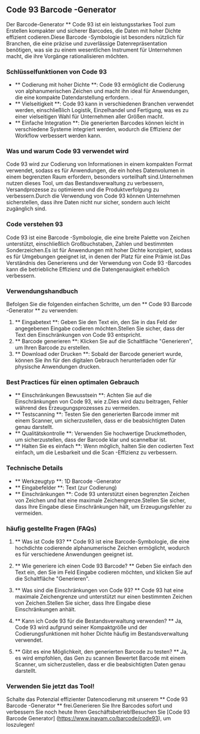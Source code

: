 ## Code 93 Barcode -Generator

Der Barcode-Generator ** Code 93 ist ein leistungsstarkes Tool zum Erstellen kompakter und sicherer Barcodes, die Daten mit hoher Dichte effizient codieren.Diese Barcode -Symbologie ist besonders nützlich für Branchen, die eine präzise und zuverlässige Datenrepräsentation benötigen, was sie zu einem wesentlichen Instrument für Unternehmen macht, die ihre Vorgänge rationalisieren möchten.

### Schlüsselfunktionen von Code 93

- ** Codierung mit hoher Dichte **: Code 93 ermöglicht die Codierung von alphanumerischen Zeichen und macht ihn ideal für Anwendungen, die eine kompakte Datendarstellung erfordern.
.
- ** Vielseitigkeit **: Code 93 kann in verschiedenen Branchen verwendet werden, einschließlich Logistik, Einzelhandel und Fertigung, was es zu einer vielseitigen Wahl für Unternehmen aller Größen macht.
- ** Einfache Integration **: Die generierten Barcodes können leicht in verschiedene Systeme integriert werden, wodurch die Effizienz der Workflow verbessert werden kann.

### Was und warum Code 93 verwendet wird

Code 93 wird zur Codierung von Informationen in einem kompakten Format verwendet, sodass es für Anwendungen, die ein hohes Datenvolumen in einem begrenzten Raum erfordern, besonders vorteilhaft sind.Unternehmen nutzen dieses Tool, um das Bestandsverwaltung zu verbessern, Versandprozesse zu optimieren und die Produktverfolgung zu verbessern.Durch die Verwendung von Code 93 können Unternehmen sicherstellen, dass ihre Daten nicht nur sicher, sondern auch leicht zugänglich sind.

### Code verstehen 93

Code 93 ist eine Barcode -Symbologie, die eine breite Palette von Zeichen unterstützt, einschließlich Großbuchstaben, Zahlen und bestimmten Sonderzeichen.Es ist für Anwendungen mit hoher Dichte konzipiert, sodass es für Umgebungen geeignet ist, in denen der Platz für eine Prämie ist.Das Verständnis des Generierens und der Verwendung von Code 93 -Barcodes kann die betriebliche Effizienz und die Datengenauigkeit erheblich verbessern.

### Verwendungshandbuch

Befolgen Sie die folgenden einfachen Schritte, um den ** Code 93 Barcode -Generator ** zu verwenden:

1. ** Eingabetext **: Geben Sie den Text ein, den Sie in das Feld der angegebenen Eingabe codieren möchten.Stellen Sie sicher, dass der Text den Einschränkungen von Code 93 entspricht.
2. ** Barcode generieren **: Klicken Sie auf die Schaltfläche "Generieren", um Ihren Barcode zu erstellen.
3. ** Download oder Drucken **: Sobald der Barcode generiert wurde, können Sie ihn für den digitalen Gebrauch herunterladen oder für physische Anwendungen drucken.

### Best Practices für einen optimalen Gebrauch

- ** Einschränkungen Bewusstsein **: Achten Sie auf die Einschränkungen von Code 93, wie z.Dies wird dazu beitragen, Fehler während des Erzeugungsprozesses zu vermeiden.
- ** Testscanning **: Testen Sie den generierten Barcode immer mit einem Scanner, um sicherzustellen, dass er die beabsichtigten Daten genau darstellt.
- ** Qualitätskontrolle **: Verwenden Sie hochwertige Druckmethoden, um sicherzustellen, dass der Barcode klar und scannelbar ist.
- ** Halten Sie es einfach **: Wenn möglich, halten Sie den codierten Text einfach, um die Lesbarkeit und die Scan -Effizienz zu verbessern.

### Technische Details

- ** Werkzeugtyp **: 1D Barcode -Generator
- ** Eingabefelder **: Text (zur Codierung)
- ** Einschränkungen **: Code 93 unterstützt einen begrenzten Zeichen von Zeichen und hat eine maximale Zeichengrenze.Stellen Sie sicher, dass Ihre Eingabe diese Einschränkungen hält, um Erzeugungsfehler zu vermeiden.

### häufig gestellte Fragen (FAQs)

1. ** Was ist Code 93? **
Code 93 ist eine Barcode-Symbologie, die eine hochdichte codierende alphanumerische Zeichen ermöglicht, wodurch es für verschiedene Anwendungen geeignet ist.

2. ** Wie generiere ich einen Code 93 Barcode? **
Geben Sie einfach den Text ein, den Sie im Feld Eingabe codieren möchten, und klicken Sie auf die Schaltfläche "Generieren".

3. ** Was sind die Einschränkungen von Code 93? **
Code 93 hat eine maximale Zeichengrenze und unterstützt nur einen bestimmten Zeichen von Zeichen.Stellen Sie sicher, dass Ihre Eingabe diese Einschränkungen anhält.

4. ** Kann ich Code 93 für die Bestandsverwaltung verwenden? **
Ja, Code 93 wird aufgrund seiner Kompaktgröße und der Codierungsfunktionen mit hoher Dichte häufig im Bestandsverwaltung verwendet.

5. ** Gibt es eine Möglichkeit, den generierten Barcode zu testen? **
Ja, es wird empfohlen, das Gen zu scannen Bewertet Barcode mit einem Scanner, um sicherzustellen, dass er die beabsichtigten Daten genau darstellt.

### Verwenden Sie jetzt das Tool!

Schalte das Potenzial effizienter Datencodierung mit unserem ** Code 93 Barcode -Generator ** frei.Generieren Sie Ihre Barcodes sofort und verbessern Sie noch heute Ihren Geschäftsbetrieb!Besuchen Sie [Code 93 Barcode Generator] (https://www.inayam.co/barcode/code93), um loszulegen!